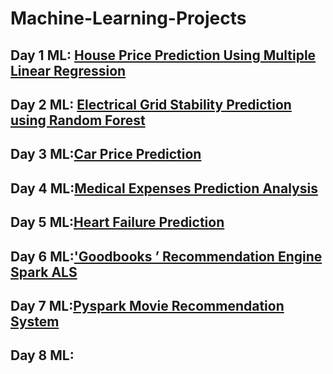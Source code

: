 # Machine-Learning-Projects
## Day 1 ML:     [House Price Prediction Using Multiple Linear Regression](https://github.com/mrvmurali1991/Machine-Learning-Projects/blob/main/Day-1/House%20Price%20Prediction.ipynb)
## Day 2 ML:  [Electrical Grid Stability Prediction using Random Forest](https://github.com/mrvmurali1991/Machine-Learning-Projects/blob/main/Day-2/Electrical%20Grid%20Stability.ipynb)
## Day 3 ML:[Car Price Prediction](https://github.com/mrvmurali1991/Machine-Learning-Projects/tree/main/Day-3)
## Day 4 ML:[Medical Expenses Prediction Analysis](https://github.com/mrvmurali1991/Machine-Learning-Projects/blob/main/Day-5/Heart%20Failure%20Prediction.ipynb)
## Day 5 ML:[Heart Failure Prediction](https://github.com/mrvmurali1991/Machine-Learning-Projects/blob/main/Day-5/Heart%20Failure%20Prediction.ipynb)
## Day 6 ML:['Goodbooks ’ Recommendation Engine Spark ALS](https://github.com/mrvmurali1991/Machine-Learning-Projects/blob/main/Day%206/Book_Recommendation_Spark_ALS.ipynb)
## Day 7 ML:[Pyspark Movie Recommendation System](https://github.com/mrvmurali1991/Machine-Learning-Projects/blob/main/Day-7/Movie_recommendation_systems%20(1).ipynb)
## Day 8 ML:[]()

